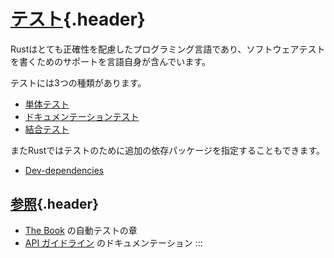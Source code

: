 # [テスト](#テスト){.header}

Rustはとても正確性を配慮したプログラミング言語であり、ソフトウェアテストを書くためのサポートを言語自身が含んでいます。

テストには3つの種類があります。

-   [単体テスト](testing/unit_testing.html)
-   [ドキュメンテーションテスト](testing/doc_testing.html)
-   [結合テスト](testing/integration_testing.html)

またRustではテストのために追加の依存パッケージを指定することもできます。

-   [Dev-dependencies](testing/dev_dependencies.html)

## [参照](#参照){.header}

-   [The Book](https://doc.rust-lang.org/book/ch11-00-testing.html)
    の自動テストの章
-   [API
    ガイドライン](https://rust-lang-nursery.github.io/api-guidelines/documentation.html)
    のドキュメンテーション
:::

